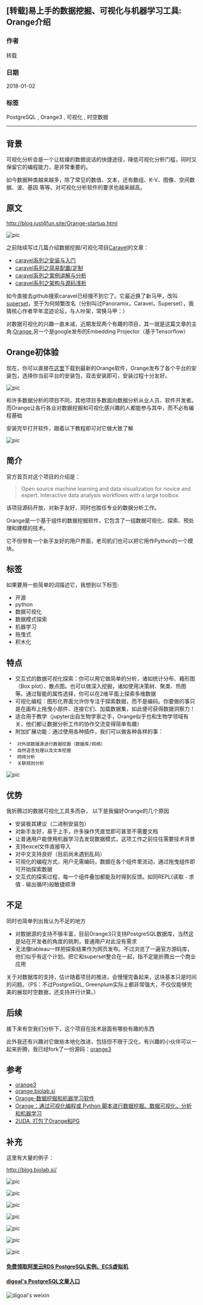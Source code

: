 ## [转载]易上手的数据挖掘、可视化与机器学习工具: Orange介绍
                        
### 作者                        
转载
                        
### 日期                        
2018-01-02                       
                        
### 标签                        
PostgreSQL , Orange3 , 可视化 , 时空数据  
                        
----                        
                        
## 背景     
可视化分析会是一个让枯燥的数据说话的快捷途径，降低可视化分析门槛，同时又保留它的编程能力，是非常重要的。   
  
如今数据种类越来越多，除了常见的数值、文本，还有数组、K-V、图像、空间数据、波、基因   等等。对可视化分析软件的要求也越来越高。    
        
## 原文  
http://blog.just4fun.site/Orange-startup.html
  
![pic](20180102_01_pic_001.png)  
  
之前陆续写过几篇介绍数据挖掘/可视化项目[Caravel](https://github.com/airbnb/superset)的文章：  
  
- [caravel系列之安装与入门](http://blog.just4fun.site/caravel-startup-and-install.html)  
- [caravel系列之简易配置/定制](http://blog.just4fun.site/caravel-config.html)  
- [caravel系列之案例讲解与分析](http://blog.just4fun.site/caravel-demo-analysis.html)  
- [caravel系列之架构与源码浅析](http://blog.just4fun.site/caravel-code.html)  
  
如今直接去github搜索caravel已经搜不到它了。它最近换了新马甲，改叫[superset](https://github.com/apache/incubator-superset)，至于为何频繁改名（分别叫过Panoramix，Caravel，Superset），我猜核心作者早年混迹论坛，与人吵架，常换马甲：）  
  
对数据可视化的兴趣一直未减，近期发现两个有趣的项目，其一就是这篇文章的主角:[Orange](https://github.com/biolab/orange3),另一个是google发布的Embedding Projector（基于Tensorflow）  
  
## Orange初体验  
  
现在，你可以直接在[这里](http://orange.biolab.si/download/)下载到最新的Orange软件，Orange发布了各个平台的安装包，选择你当前平台的安装包，双击安装即可，安装过程十分友好。  
  
![pic](20180102_01_pic_002.png)  
  
和许多数据分析的项目不同，其他项目多数面向数据分析从业人员、软件开发者。而Orange让各行各业对数据挖掘和可视化感兴趣的人都能参与其中，而不必有编程基础  
  
安装完毕打开软件，跟着以下教程即可对它做大致了解  
  
![pic](20180102_01_pic_003.png)  
  
## 简介  
官方首页对这个项目的介绍是：  
  
>Open source machine learning and data visualization for novice and expert. Interactive data analysis workflows with a large toolbox.  
  
  
该项目源码开放，对新手友好，同时也胜任专业的数据分析工作。  
  
Orange是一个基于组件的数据挖掘软件，它包含了一组数据可视化、探索、预处理和建模的技术。  
  
它不但带有一个新手友好的用户界面，老司机们也可以把它用作Python的一个模块。  
  
## 标签  
如果要用一些简单的词描述它，我想到以下标签:  
  
- 开源  
- python  
- 数据可视化  
- 数据模式探索  
- 机器学习  
- 拖曳式  
- 积木化  
  
## 特点  
- 交互式的数据可视化探索：你可以用它做简单的分析，诸如统计分布、箱形图（Box plot）、散点图。也可以做深入挖掘，诸如使用决策树、聚类、热图等。通过智能的属性选择，你可以在2维平面上探索多维数据  
- 可视化编程：图形化界面允许你专注于探索数据，而不是编码。你要做的事只是在画布上拖曳小部件、连接它们、加载数据集，如此便可获得数据洞察力！  
- 适合用于教学（jupyter出自生物学家之手，Orange似乎也和生物学领域有关，他们都让数据分析工作的协作交流变得简单有趣）  
- 附加扩展功能：通过使用各种插件，我们可以做各种各样的事：  
  
```
 *  对外部数据源进行数据挖掘（数据库/网络）  
 *  自然语言处理以及文本挖掘  
 *  网络分析  
 *  关联规则分析  
```
  
![pic](20180102_01_pic_004.png)  
  
## 优势  
我折腾过的数据可视化工具多而杂， 以下是我偏好Orange的几个原因  
  
- 安装极其建议（二进制安装包）  
- 对新手友好，易于上手，许多操作凭直觉即可甚至不需要文档  
- 让普通用户能使用机器学习去发现数据模式，这项工作之前往往需要技术背景  
- 支持excel文件直接导入  
- 对中文支持良好（目前尚未遇到乱码）  
- 可视化的编程方式，用户无需编码，数据在各个组件里流动，通过拖曳组件即可开始探索数据  
- 交互式的探索过程，每一个组件叠加都能及时得到反馈。如同REPL(读取﹣求值﹣输出循环)般敏捷顺滑  
  
## 不足  
同时也简单列出我认为不足的地方  
  
- 对数据源的支持不够丰富，目前Orange3只支持PostgreSQL数据库，当然这是站在开发者的角度的挑刺，普通用户对此没有需求  
- 无法像tableau一样把探索结果作为网页发布。不过浏览了一遍官方源码库，他们似乎有这个计划。把它和superset整合在一起，指不定能折腾出一个商业应用  
  
关于对数据库的支持，估计随着项目的推进，会慢慢完备起来，这块基本只是时间的问题。（PS：不过PostgreSQL, Greenplum实际上都非常强大，不仅仅能够完美的展现时空数据，还支持并行计算。）  
  
## 后续  
接下来有空我们分析下，这个项目在技术层面有哪些有趣的东西  
  
此外我还有兴趣对它做些本地化改进，包括但不限于汉化，有兴趣的小伙伴可以一起来折腾，我已经fork了一份源码：[orange3](https://github.com/openEduClub/orange3)  
  
## 参考  
- [orange3](https://github.com/biolab/orange3)  
- [orange.biolab.si](http://orange.biolab.si/)  
- [Orange-数据挖掘和机器学习软件](https://my.oschina.net/u/2306127/blog/548833)  
- [Orange：通过可视化编程或 Python 脚本进行数据挖掘、数据可视化、分析和机器学习](http://hao.jobbole.com/orange/)  
- [2UDA, 打包了Orange和PG](https://www.2ndquadrant.com/en/resources/pgpredict-predictive-analytics-postgresql/)  
  
## 补充
这里有大量的例子：  
  
http://blog.biolab.si/  
  
![pic](20180102_01_pic_005.png)  
  
![pic](20180102_01_pic_006.png)  
  
![pic](20180102_01_pic_007.png)  
  
![pic](20180102_01_pic_008.png)  
  
![pic](20180102_01_pic_009.png)  
  
![pic](20180102_01_pic_010.png)  
  
![pic](20180102_01_pic_011.png)  
  
  
  
  
  
  
  
  
  
  
  
  
  
  
#### [免费领取阿里云RDS PostgreSQL实例、ECS虚拟机](https://free.aliyun.com/ "57258f76c37864c6e6d23383d05714ea")
  
  
#### [digoal's PostgreSQL文章入口](https://github.com/digoal/blog/blob/master/README.md "22709685feb7cab07d30f30387f0a9ae")
  
  
![digoal's weixin](../pic/digoal_weixin.jpg "f7ad92eeba24523fd47a6e1a0e691b59")
  
  
  
  
  
  
  

